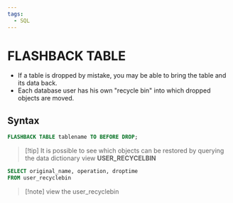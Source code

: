 ```yaml
---
tags:
  - SQL
---
```


# FLASHBACK TABLE
- If a table is dropped by mistake, you may be able to bring the table and its data back.
- Each database user has his own "recycle bin" into which dropped objects are moved.

## Syntax
```SQL
FLASHBACK TABLE tablename TO BEFORE DROP;
```


>[!tip] It is possible to see which objects can be restored by querying the data dictionary view **USER_RECYCELBIN**

```SQL
SELECT original_name, operation, droptime
FROM user_recyclebin
```
>[!note] view the user_recyclebin

